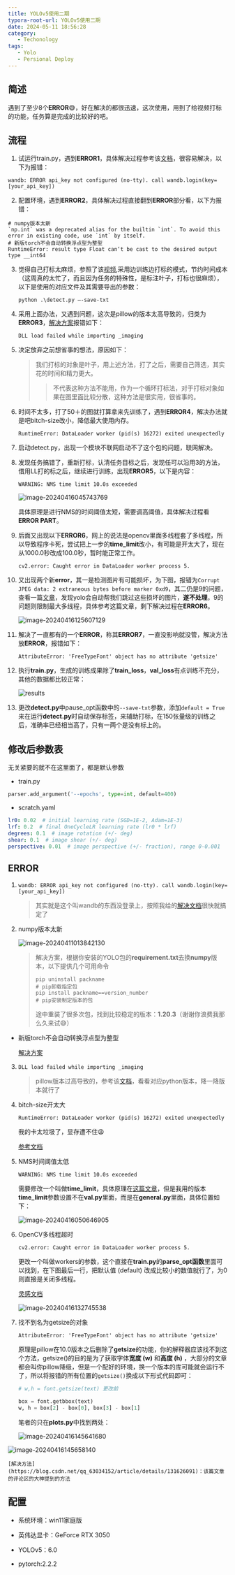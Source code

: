 ```yaml
---
title: YOLOv5使用二期
typora-root-url: YOLOv5使用二期
date: 2024-05-11 18:56:28
category: 
   - Techonology
tags:
   - Yolo
   - Persional Deploy
---
```


## 简述

遇到了至少8个**ERROR**😅，好在解决的都很迅速，这次使用，用到了给视频打标的功能，任务算是完成的比较好的吧。



## 流程

1. 试运行train.py，遇到**ERROR1**，具体解决过程参考该[文档](https://blog.csdn.net/weixin_52890053/article/details/132111731)，很容易解决，以下为报错：

`wandb: ERROR api_key not configured (no-tty). call wandb.login(key=[your_api_key])`

2. 配置环境，遇到**ERROR2**，具体解决过程直接翻到**ERROR**部分看，以下为报错：

```
# numpy版本太新
`np.int` was a deprecated alias for the builtin `int`. To avoid this error in existing code, use `int` by itself.
# 新版torch不会自动转换浮点型为整型
RuntimeError: result type Float can‘t be cast to the desired output type __int64
```

3. 觉得自己打标太麻烦，参照了该[视频](https://www.bilibili.com/video/BV13N411q7g1/?p=1&vd_source=99294a2a1c5504f559670de616463ae4),采用边训练边打标的模式，节约时间成本（这周真的太忙了，而且因为任务的特殊性，是标注叶子，打标也很麻烦），以下是使用的对应文件及其需要导出的参数：

   `python .\detect.py –-save-txt`

4. 采用上面办法，又遇到问题，这次是pillow的版本太高导致的，归类为**ERROR3**，[解决方案](https://zhuanlan.zhihu.com/p/662305030)报错如下：

   `DLL load failed while importing _imaging`

5. 决定放弃之前想省事的想法，原因如下：

   > 我们打标的对象是叶子，用上述方法，打了之后，需要自己筛选，其实花的时间和精力更大。
   >
   > > 不代表这种方法不能用，作为一个循环打标法，对于打标对象如果在图里面比较分散，这种方法是很实用，很省事的。

6. 时间不太多，打了50＋的图就打算拿来先训练了，遇到**ERROR4**，解决办法就是吧bitch-size改小，降低最大使用内存。

   `RuntimeError: DataLoader worker (pid(s) 16272) exited unexpectedly`

7. 启动detect.py，出现一个模块不联网启动不了这个包的问题，联网解决。

8. 发现任务搞错了，重新打标，认清任务目标之后，发现任可以沿用3的方法，借用LL打的标之后，继续进行训练，出现**ERROR5**，以下是内容：

   `WARNING: NMS time limit 10.0s exceeded`

   ![image-20240416045743769](image-20240416045743769.png)

	具体原理是进行NMS的时间阈值太短，需要调高阈值，具体解决过程看**ERROR PART**。

9. 后面又出现以下**ERROR6**，网上的说法是opencv里面多线程套了多线程，所以导致程序卡死，尝试把上一步的**time_limit**改小，有可能是开太大了，现在从1000.0秒改成100.0秒，暂时能正常工作。

   `cv2.error: Caught error in DataLoader worker process 5.`

10. 又出现两个新**error**，其一是检测图片有可能损坏，为下图，报错为`Corrupt JPEG data: 2 extraneous bytes before marker 0xd9`，其二仍是9的问题，查看一篇[文章](https://blog.csdn.net/weixin_46751388/article/details/126735247)，发现yolo会自动帮我们跳过这些损坏的图片，**遂不处理**，9的问题则限制最大多线程，具体参考这篇文章，剩下解决过程在**ERROR6**。

    ![image-20240416125607129](image-20240416125607129.png)

11. 解决了一直都有的一个**ERROR**，称其**ERROR7**，一直没影响就没管，解决方法放**ERROR**，报错如下：

    `AttributeError: 'FreeTypeFont' object has no attribute 'getsize'`

12. 执行**train.py**，生成的训练成果除了**train_loss**，**val_loss**有点训练不充分，其他的数据都比较正常：

    ![results](results.png)

13. 更改**detect.py**中pause_opt函数中的`--save-txt`参数，添加`default = True`来在运行**detect.py**时自动保存标签，来辅助打标，在150张量级的训练之后，准确率已经相当高了，只有一两个是没有标上的。



## 修改后参数表

无关紧要的就不在这里面了，都是默认参数

* train.py

```python
parser.add_argument('--epochs', type=int, default=400)
```

* scratch.yaml

```yaml
lr0: 0.02  # initial learning rate (SGD=1E-2, Adam=1E-3)
lrf: 0.2  # final OneCycleLR learning rate (lr0 * lrf)
degrees: 0.1  # image rotation (+/- deg)
shear: 0.1  # image shear (+/- deg)
perspective: 0.01  # image perspective (+/- fraction), range 0-0.001
```



## ERROR



1. `wandb: ERROR api_key not configured (no-tty). call wandb.login(key=[your_api_key])`

   > 其实就是这个叫wandb的东西没登录上，按照我给的[解决文档](https://blog.csdn.net/weixin_52890053/article/details/132111731)很快就搞定了

2. numpy版本太新

	![image-20240411013842130](image-20240411013842130.png)
	
	> 解决方案，根据你安装的YOLO包的**requirement.txt**去换**numpy**版本，以下提供几个可用命令
	>
	> ```
	> pip uninstall packname
	> # pip卸载指定包
	> pip install packname==version_number
	> # pip安装制定版本的包
	> ```
	>
	> 途中重装了很多次包，找到比较稳定的版本：**1.20.3**（谢谢你浪费我那么久来试😅）

* 新版torch不会自动转换浮点型为整型

  [解决方案](https://blog.csdn.net/m0_69290797/article/details/134759944)

3. `DLL load failed while importing _imaging`

   > pillow版本过高导致的，参考该[文档](https://zhuanlan.zhihu.com/p/662305030)，看看对应python版本，降一降版本就行了

4. bitch-size开太大

   `RuntimeError: DataLoader worker (pid(s) 16272) exited unexpectedly`

   我的卡太垃圾了，显存遭不住😩

   [参考文档](https://blog.csdn.net/KaelCui/article/details/106184158)

5. NMS时间阈值太低

   `WARNING: NMS time limit 10.0s exceeded`

   需要修改一个叫做**time_limit**，具体原理在[这篇文章](https://blog.csdn.net/baidu_39629638/article/details/128182056)，但是我用的版本**time_limit**参数设置不在**val.py**里面，而是在**general.py**里面，具体位置如下：

   ![image-20240416050646905](image-20240416050646905.png)

6. OpenCV多线程超时

   `cv2.error: Caught error in DataLoader worker process 5.`

   更改一个叫做workers的参数，这个直接在**train.py**的**parse_opt函数**里面可以找到，在下图最后一行，把默认值 (default) 改成比较小的数值就行了，为0则直接是关闭多线程。

   [灵感文档](https://blog.csdn.net/canpian7/article/details/115432429)

   ![image-20240416132745538](image-20240416132745538.png)

7. 找不到名为getsize的对象

   `AttributeError: 'FreeTypeFont' object has no attribute 'getsize'`

   原理是pillow在10.0版本之后删除了**getsize**的功能，你的解释器应该找不到这个方法，getsize()的目的是为了获取字体**宽度 (w)** 和**高度 (h)** ，大部分的文章都会叫你pillow降级，但是一个配好的环境，换一个版本的库可能就会运行不了，所以将报错的所有位置的`getsize()`换成以下形式代码即可：

   ```python
   # w,h = font.getsize(text) 更改前
   
   box = font.getbbox(text)
   w, h = box[2] - box[0], box[3] - box[1]
   ```

   笔者的只在**plots.py**中找到两处：

   ![image-20240416145641680](image-20240416145641680.png)



![image-20240416145658140](image-20240416145658140.png)

	[解决方法](https://blog.csdn.net/qq_63034152/article/details/131626091)：该篇文章的评论区的大神提到的方法

## 配置

* 系统环境：win11家庭版

* 英伟达显卡：GeForce RTX 3050

* YOLOv5：6.0

* pytorch:2.2.2

  

